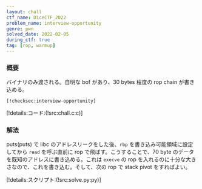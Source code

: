 ```yaml
---
layout: chall
ctf_name: DiceCTF_2022
problem_name: interview-opportunity
genre: pwn
solved_date: 2022-02-05
during_ctf: true
tag: [rop, warmup]
---
```


### 概要

バイナリのみ渡される。自明な bof があり、30 bytes 程度の rop chain が書き込める。

```
[!checksec:interview-opportunity]
```

[!details:コード:(!src:chall.c:c)]

### 解法

puts(puts) で libc のアドレスリークをした後、`rbp` を書き込み可能領域に設定してから `read` を呼ぶ直前に rop で飛ばす。こうすることで、70 byte のデータを既知のアドレスに書き込める。これは `execve` の rop を入れるのに十分な大きさなので、これを書き込む。そして、次の rop で stack pivot をすればよい。

[!details:スクリプト:(!src:solve.py:py)]
